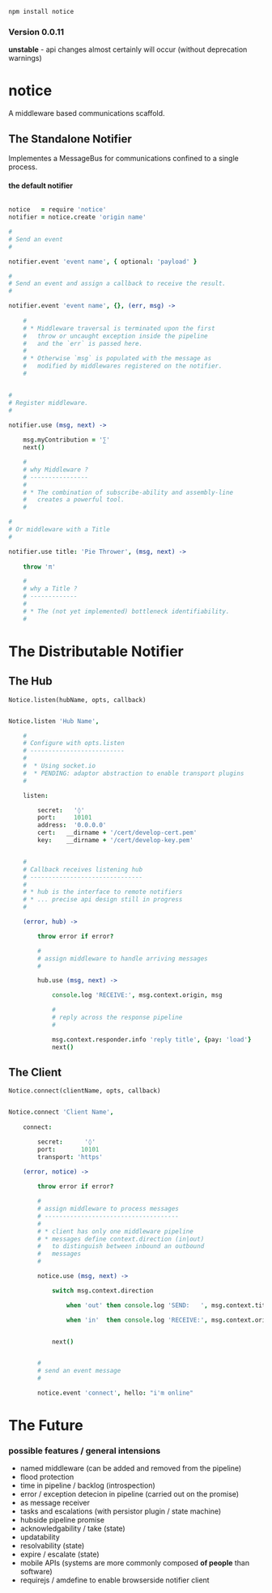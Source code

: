 `npm install notice`

### Version 0.0.11

**unstable** - api changes almost certainly will occur (without deprecation warnings)

notice
======

A middleware based communications scaffold.


The Standalone Notifier
-----------------------

Implementes a MessageBus for communications confined to a single process.

#### the default notifier

```coffee

notice   = require 'notice'
notifier = notice.create 'origin name'

#
# Send an event 
#

notifier.event 'event name', { optional: 'payload' }

#
# Send an event and assign a callback to receive the result.
#

notifier.event 'event name', {}, (err, msg) -> 
    
    # 
    # * Middleware traversal is terminated upon the first
    #   throw or uncaught exception inside the pipeline 
    #   and the `err` is passed here.
    # 
    # * Otherwise `msg` is populated with the message as 
    #   modified by middlewares registered on the notifier.
    # 

```
```coffee

#
# Register middleware.
#

notifier.use (msg, next) -> 
    
    msg.myContribution = '∑'
    next()

    #
    # why Middleware ?
    # ----------------
    # 
    # * The combination of subscribe-ability and assembly-line
    #   creates a powerful tool.
    # 

#
# Or middleware with a Title
#

notifier.use title: 'Pie Thrower', (msg, next) -> 
    
    throw 'π'

    #
    # why a Title ? 
    # -------------
    # 
    # * The (not yet implemented) bottleneck identifiability.
    # 

```





The Distributable Notifier
==========================


The Hub
-------

`Notice.listen(hubName, opts, callback)`

```coffee

Notice.listen 'Hub Name', 

    #
    # Configure with opts.listen
    # -------------------------- 
    # 
    #  * Using socket.io
    #  * PENDING: adaptor abstraction to enable transport plugins
    #

    listen:

        secret:   '◊'
        port:     10101
        address:  '0.0.0.0'
        cert:   __dirname + '/cert/develop-cert.pem'
        key:    __dirname + '/cert/develop-key.pem'


    #
    # Callback receives listening hub
    # -------------------------------
    # 
    # * hub is the interface to remote notifiers
    # * ... precise api design still in progress
    #

    (error, hub) -> 

        throw error if error?

        #
        # assign middleware to handle arriving messages
        #

        hub.use (msg, next) -> 

            console.log 'RECEIVE:', msg.context.origin, msg

            #
            # reply across the response pipeline
            #

            msg.context.responder.info 'reply title', {pay: 'load'}
            next()


```



The Client
----------

`Notice.connect(clientName, opts, callback)`

```coffee

Notice.connect 'Client Name',
        
    connect:

        secret:      '◊'
        port:       10101
        transport: 'https'
    
    (error, notice) -> 

        throw error if error?

        #
        # assign middleware to process messages
        # -------------------------------------
        # 
        # * client has only one middleware pipeline
        # * messages define context.direction (in|out)
        #   to distinguish between inbound an outbound 
        #   messages
        #

        notice.use (msg, next) ->

            switch msg.context.direction

                when 'out' then console.log 'SEND:   ', msg.context.title, msg

                when 'in'  then console.log 'RECEIVE:', msg.context.origin, msg


            next()


        #
        # send an event message
        #

        notice.event 'connect', hello: "i'm online"


```


The Future
==========

### possible features / general intensions

* named middleware (can be added and removed from the pipeline)
* flood protection
* time in pipeline / backlog (introspection)
* error / exception detecion in pipeline (carried out on the promise)
* as message receiver
* tasks and escalations (with persistor plugin / state machine)
* hubside pipeline promise
* acknowledgability / take (state)
* updatability
* resolvability            (state)
* expire / escalate        (state)
* mobile APIs (systems are more commonly composed **of people** than software)
* requirejs / amdefine to enable browserside notifier client


